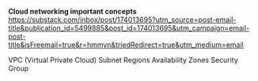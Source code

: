**Cloud networking important concepts**
https://substack.com/inbox/post/174013695?utm_source=post-email-title&publication_id=5499885&post_id=174013695&utm_campaign=email-post-title&isFreemail=true&r=hmmyn&triedRedirect=true&utm_medium=email

VPC (Virtual Private Cloud)
Subnet
Regions
Availability Zones
Security Group
